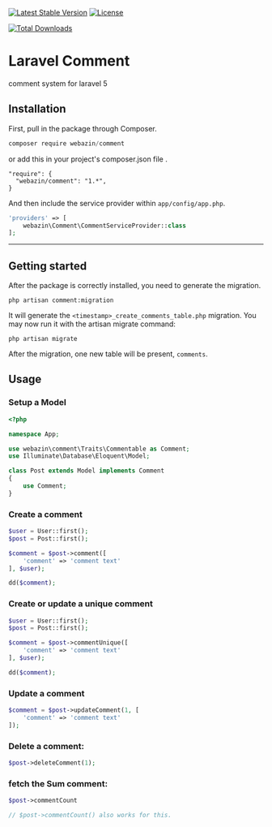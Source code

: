 [![Latest Stable Version](https://poser.pugx.org/webazin/comment/v/stable.svg)](https://packagist.org/packages/webazin/comment) [![License](https://poser.pugx.org/webazin/comment/license.svg)](https://packagist.org/packages/webazin/comment)

[![Total Downloads](https://poser.pugx.org/webazin/comment/downloads.svg)](https://packagist.org/packages/webazin/comment)

# Laravel Comment
comment system for laravel 5

## Installation

First, pull in the package through Composer.

```js
composer require webazin/comment
```
or add this in your project's composer.json file .
````
"require": {
  "webazin/comment": "1.*",
}
````

And then include the service provider within `app/config/app.php`.

```php
'providers' => [
    webazin\Comment\CommentServiceProvider::class
];
```

-----
## Getting started
After the package is correctly installed, you need to generate the migration.
````
php artisan comment:migration
````

It will generate the `<timestamp>_create_comments_table.php` migration. You may now run it with the artisan migrate command:
````
php artisan migrate
````

After the migration, one new table will be present, `comments`.

## Usage
### Setup a Model
```php
<?php

namespace App;

use webazin\comment\Traits\Commentable as Comment;
use Illuminate\Database\Eloquent\Model;

class Post extends Model implements Comment
{
    use Comment;
}
```

### Create a comment
```php
$user = User::first();
$post = Post::first();

$comment = $post->comment([
    'comment' => 'comment text'
], $user);

dd($comment);
```

### Create or update a unique comment
```php
$user = User::first();
$post = Post::first();

$comment = $post->commentUnique([
    'comment' => 'comment text'
], $user);

dd($comment);
```

### Update a comment
```php
$comment = $post->updateComment(1, [
    'comment' => 'comment text'
]);
```

### Delete a comment:
```php
$post->deleteComment(1);
```

### fetch the Sum comment:
````php
$post->commentCount

// $post->commentCount() also works for this.
```` 

